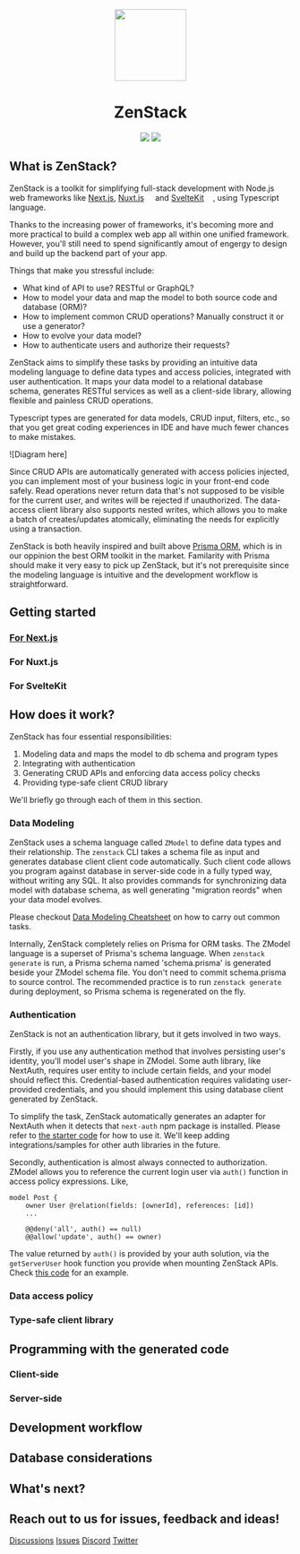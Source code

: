 <div align="center">
    <picture>
        <source media="(prefers-color-scheme: dark)"  srcset="https://user-images.githubusercontent.com/104139426/197796502-1bcb8052-a7b1-42de-bfc8-a14e045ac1c3.png">
        <img src="https://user-images.githubusercontent.com/104139426/197796006-52d8d334-413b-4eda-8094-4024c0eaf9b3.png" height="128">
    </picture>
    <h1>ZenStack</h1>
    <a href="https://www.npmjs.com/package/zenstack"><img src="https://img.shields.io/npm/v/zenstack"></a>
    <a href="https://github.com/zenstackhq/zenstack/blob/dev/LICENSE"><img src="https://img.shields.io/badge/license-MIT-green"></a>
</div>

## What is ZenStack?

ZenStack is a toolkit for simplifying full-stack development with Node.js web frameworks like [Next.js](https://nextjs.org/), [Nuxt.js](https://nuxtjs.org/) <img src="https://img.shields.io/badge/-Coming%20Soon-lightgray" height="12" align="top"> and [SvelteKit](https://kit.svelte.dev/) <img src="https://img.shields.io/badge/-Coming%20Soon-lightgray" height="12" align="top">, using Typescript language.

Thanks to the increasing power of frameworks, it's becoming more and more practical to build a complex web app all within one unified framework. However, you'll still need to spend significantly amout of engergy to design and build up the backend part of your app.

Things that make you stressful include:

-   What kind of API to use? RESTful or GraphQL?
-   How to model your data and map the model to both source code and database (ORM)?
-   How to implement common CRUD operations? Manually construct it or use a generator?
-   How to evolve your data model?
-   How to authenticate users and authorize their requests?

ZenStack aims to simplify these tasks by providing an intuitive data modeling language to define data types and access policies, integrated with user authentication. It maps your data model to a relational database schema, generates RESTful services as well as a client-side library, allowing flexible and painless CRUD operations.

Typescript types are generated for data models, CRUD input, filters, etc., so that you get great coding experiences in IDE and have much fewer chances to make mistakes.

![Diagram here]

Since CRUD APIs are automatically generated with access policies injected, you can implement most of your business logic in your front-end code safely. Read operations never return data that's not supposed to be visible for the current user, and writes will be rejected if unauthorized. The data-access client library also supports nested writes, which allows you to make a batch of creates/updates atomically, eliminating the needs for explicitly using a transaction.

ZenStack is both heavily inspired and built above [Prisma ORM](https://www.prisma.io/), which is in our oppinion the best ORM toolkit in the market. Familarity with Prisma should make it very easy to pick up ZenStack, but it's not prerequisite since the modeling language is intuitive and the development workflow is straightforward.

## Getting started

### [For Next.js](docs/get-started/NextJS.md)

### For Nuxt.js <img src="https://img.shields.io/badge/-Coming%20Soon-lightgray" height="12" align="top">

### For SvelteKit <img src="https://img.shields.io/badge/-Coming%20Soon-lightgray" height="12" align="top">

## How does it work?

ZenStack has four essential responsibilities:

1. Modeling data and maps the model to db schema and program types
1. Integrating with authentication
1. Generating CRUD APIs and enforcing data access policy checks
1. Providing type-safe client CRUD library

We'll briefly go through each of them in this section.

### Data Modeling

ZenStack uses a schema language called `ZModel` to define data types and their relationship. The `zenstack` CLI takes a schema file as input and generates database client client code automatically. Such client code allows you program against database in server-side code in a fully typed way, without writing any SQL. It also provides commands for synchronizing data model with database schema, as well generating "migration reords" when your data model evolves.

Please checkout [Data Modeling Cheatsheet](/docs/get-started/data-modeling-cheatsheet) on how to carry out common tasks.

Internally, ZenStack completely relies on Prisma for ORM tasks. The ZModel language is a superset of Prisma's schema language. When `zenstack generate` is run, a Prisma schema named 'schema.prisma' is generated beside your ZModel schema file. You don't need to commit schema.prisma to source control. The recommended practice is to run `zenstack generate` during deployment, so Prisma schema is regenerated on the fly.

### Authentication

ZenStack is not an authentication library, but it gets involved in two ways.

Firstly, if you use any authentication method that involves persisting user's identity, you'll model user's shape in ZModel. Some auth library, like NextAuth, requires user entity to include certain fields, and your model should reflect this. Credential-based authentication requires validating user-provided credentials, and you should implement this using database client generated by ZenStack.

To simplify the task, ZenStack automatically generates an adapter for NextAuth when it detects that `next-auth` npm package is installed. Please refer to [the starter code](https://github.com/zenstackhq/nextjs-auth-starter/blob/main/pages/api/auth/%5B...nextauth%5D.ts) for how to use it. We'll keep adding integrations/samples for other auth libraries in the future.

Secondly, authentication is almost always connected to authorization. ZModel allows you to reference the current login user via `auth()` function in access policy expressions. Like,

```prisma
model Post {
    owner User @relation(fields: [ownerId], references: [id])
    ...

    @@deny('all', auth() == null)
    @@allow('update', auth() == owner)
```

The value returned by `auth()` is provided by your auth solution, via the `getServerUser` hook function you provide when mounting ZenStack APIs. Check [this code](https://github.com/zenstackhq/nextjs-auth-starter/blob/main/pages/api/zenstack/%5B...path%5D.ts) for an example.

### Data access policy

### Type-safe client library

## Programming with the generated code

### Client-side

### Server-side

## Development workflow

## Database considerations

## What's next?

## Reach out to us for issues, feedback and ideas!

[Discussions](../discussions) [Issues](../issues) [Discord]() [Twitter]()
